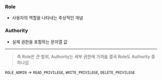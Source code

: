 ### Role

- 사용자의 역할을 나타내는 추상적인 개념

### Authority

- 실제 권한을 포함하는 문자열 값

---

> 즉 Role은 큰 범위, Authority는 세부 권한에 가까움
결국 Role도 Authority 중 하나임
> 

`ROLE_ADMIN` → `READ_PRIVILEGE`, `WRITE_PRIVILEGE`, `DELETE_PRIVILEGE`
